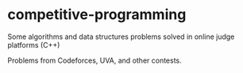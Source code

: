 # competitive-programming
Some algorithms and data structures problems solved in online judge platforms (C++)

Problems from Codeforces, UVA, and other contests.



